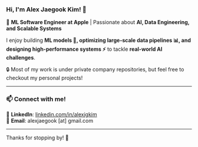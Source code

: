 ### Hi, I'm Alex Jaegook Kim! 👋

🚀 **ML Software Engineer at Apple** | Passionate about **AI, Data Engineering, and Scalable Systems**  

I enjoy building **ML models 🤖, optimizing large-scale data pipelines 📊, and designing high-performance systems ⚡** to tackle **real-world AI challenges**.  

🔒 Most of my work is under private company repositories, but feel free to checkout my personal projects!  

---

### 📫 Connect with me!  
📎 **LinkedIn**: [linkedin.com/in/alexjgkim](https://linkedin.com/in/alexjgkim)  
📧 **Email**: alexjaegook [at] gmail.com  

---

Thanks for stopping by! 🚀  

